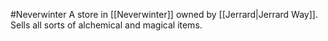 #Neverwinter 
A store in [[Neverwinter]] owned by [[Jerrard|Jerrard Way]]. Sells all sorts of alchemical and magical items.

